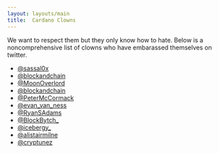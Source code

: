 ```yaml
---
layout: layouts/main
title:  Cardano Clowns
---
```


We want to respect them but they only know how to hate. Below is a noncomprehensive list of clowns who have embarassed
themselves on twitter.

* [@sassal0x](/u/sassal0x)
* [@blockandchain](/u/blockandchain)
* [@MoonOverlord](/u/MoonOverlord)
* [@blockandchain](/u/blockandchain)
* [@PeterMcCormack](/u/PeterMcCormack)
* [@evan_van_ness](/u/evan_van_ness)
* [@RyanSAdams](/u/RyanSAdams)
* [@BlockBytch_](/u/BlockBytch_)
* [@icebergy_](/u/icebergy_)
* [@alistairmilne](/u/alistairmilne)
* [@cryptunez](/u/cryptunez)
